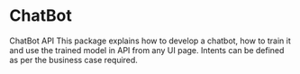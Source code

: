 # ChatBot
ChatBot API
This package explains how to develop a chatbot, how to train it and use the trained model in API from any UI page.
Intents can be defined as per the business case required.

